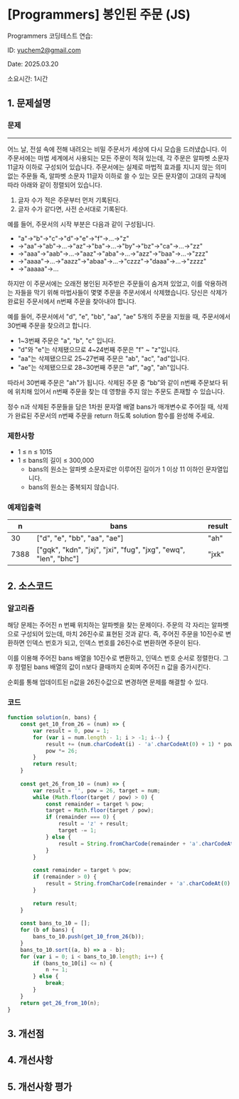 # [Programmers] 봉인된 주문 (JS)
Programmers 코딩테스트 연습: 

ID: yuchem2@gmail.com

Date: 2025.03.20

소요시간: 1시간

## 1. 문제설명

### 문제
---

어느 날, 전설 속에 전해 내려오는 비밀 주문서가 세상에 다시 모습을 드러냈습니다. 이 주문서에는 마법 세계에서 사용되는 모든 주문이 적혀 있는데, 각 주문은 알파벳 소문자 11글자 이하로 구성되어 있습니다. 주문서에는 실제로 마법적 효과를 지니지 않는 의미 없는 주문들 즉, 알파벳 소문자 11글자 이하로 쓸 수 있는 모든 문자열이 고대의 규칙에 따라 아래와 같이 정렬되어 있습니다.

1. 글자 수가 적은 주문부터 먼저 기록된다.
2. 글자 수가 같다면, 사전 순서대로 기록된다.

예를 들어, 주문서의 시작 부분은 다음과 같이 구성됩니다.

+ "a"→"b"→"c"→"d"→"e"→"f"→...→"z"
+ →"aa"→"ab"→...→"az"→"ba"→...→"by"→"bz"→"ca"→...→"zz"
+ →"aaa"→"aab"→...→"aaz"→"aba"→...→"azz"→"baa"→...→"zzz"
+ →"aaaa"→...→"aazz"→"abaa"→...→"czzz"→"daaa"→...→"zzzz"
+ →"aaaaa"→...

하지만 이 주문서에는 오래전 봉인된 저주받은 주문들이 숨겨져 있었고, 이를 악용하려는 자들을 막기 위해 마법사들이 몇몇 주문을 주문서에서 삭제했습니다. 당신은 삭제가 완료된 주문서에서 n번째 주문을 찾아내야 합니다.

예를 들어, 주문서에서 "d", "e", "bb", "aa", "ae" 5개의 주문을 지웠을 때, 주문서에서 30번째 주문을 찾으려고 합니다.

+ 1~3번째 주문은 "a", "b", "c" 입니다.
+ "d"와 "e"는 삭제됐으므로 4~24번째 주문은 "f" ~ "z"입니다.
+ "aa"는 삭제됐으므로 25~27번째 주문은 "ab", "ac", "ad"입니다.
+ "ae"는 삭제됐으므로 28~30번째 주문은 "af", "ag", "ah"입니다.

따라서 30번째 주문은 "ah"가 됩니다. 삭제된 주문 중 “bb”와 같이 n번째 주문보다 뒤에 위치해 있어서 n번째 주문을 찾는 데 영향을 주지 않는 주문도 존재할 수 있습니다.

정수 n과 삭제된 주문들을 담은 1차원 문자열 배열 bans가 매개변수로 주어질 때, 삭제가 완료된 주문서의 n번째 주문을 return 하도록 solution 함수를 완성해 주세요.

### 제한사항
+ 1 ≤ n ≤ 1015
+ 1 ≤ bans의 길이 ≤ 300,000
  + bans의 원소는 알파벳 소문자로만 이루어진 길이가 1 이상 11 이하인 문자열입니다.
  + bans의 원소는 중복되지 않습니다.

### 예제입출력
| n    | bans                                                            | result  |
|------|-----------------------------------------------------------------|---------|
| 30   | ["d", "e", "bb", "aa", "ae"]                                    | "ah"    |
| 7388 | ["gqk", "kdn", "jxj", "jxi", "fug", "jxg", "ewq", "len", "bhc"] | "jxk"   |


## 2. 소스코드

### 알고리즘
해당 문제는 주어진 n 번째 위치하는 알파벳을 찾는 문제이다. 주문의 각 자리는 알파벳으로 구성되어 있는데, 마치 26진수로 표현된 것과 같다.
즉, 주어진 주문을 10진수로 변환하면 인덱스 번호가 되고, 인덱스 번호를 26진수로 변환하면 주문이 된다.

이를 이용해 주어진 bans 배열을 10진수로 변환하고, 인덱스 번호 순서로 정렬한다. 그 후 정렬된 bans 배열의 값이 n보다 클때까지 순회며 주어진 n 값을 증가시킨다. 

순회를 통해 업데이트된 n값을 26진수값으로 변경하면 문제를 해결할 수 있다.


### 코드
```javascript
function solution(n, bans) {    
    const get_10_from_26 = (num) => {
        var result = 0, pow = 1;
        for (var i = num.length - 1; i > -1; i--) {
            result += (num.charCodeAt(i) - 'a'.charCodeAt(0) + 1) * pow;
            pow *= 26;
        }
        return result;
    }
    
    const get_26_from_10 = (num) => {
        var result = '', pow = 26, target = num;
        while (Math.floor(target / pow) > 0) {
            const remainder = target % pow;
            target = Math.floor(target / pow);
            if (remainder === 0) {
                result = 'z' + result;
                target -= 1;
            } else {
                result = String.fromCharCode(remainder + 'a'.charCodeAt(0) - 1) + result;
            }
        }
        
        const remainder = target % pow;
        if (remainder > 0) {
            result = String.fromCharCode(remainder + 'a'.charCodeAt(0) - 1) + result;
        }
        
        return result;
    }
    
    const bans_to_10 = [];
    for (b of bans) {
        bans_to_10.push(get_10_from_26(b));
    }
    bans_to_10.sort((a, b) => a - b);
    for (var i = 0; i < bans_to_10.length; i++) {
        if (bans_to_10[i] <= n) {
            n += 1;
        } else {
            break;
        }
    }
    return get_26_from_10(n);
}
```
## 3. 개선점

## 4. 개선사항

## 5. 개선사항 평가
